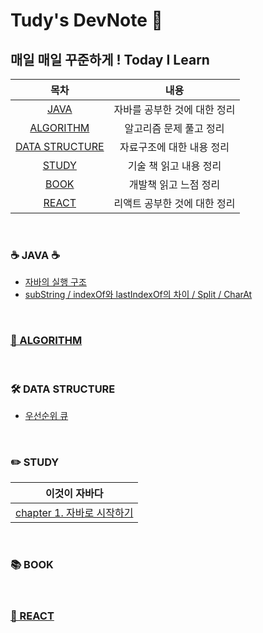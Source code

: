 # Tudy's DevNote 🐢

## 매일 매일 꾸준하게 ! Today I Learn

|목차|내용|
|:---:|:---:|
|[JAVA](#☕️-java-☕️)|자바를 공부한 것에 대한 정리|
|[ALGORITHM](#🧠-algorithmhttpsgithubcomtudiiiialgorithm)|알고리즘 문제 풀고 정리|
|[DATA STRUCTURE](#🛠-data-structure)|자료구조에 대한 내용 정리|
|[STUDY](#✏️-study)|기술 책 읽고 내용 정리|
|[BOOK](#📚-book)|개발책 읽고 느점 정리|
|[REACT](#🌱-reacthttpsgithubcomtudiiiiabout-react)|리액트 공부한 것에 대한 정리|

<br>

### ☕️ JAVA ☕️  

- [자바의 실행 구조](https://tudiiii.github.io/TudyDev/JAVA/자바실행구조)
- [subString / indexOf와 lastIndexOf의 차이 / Split / CharAt](https://tudiiii.github.io/TudyDev/JAVA's%20method/문자열잘라내기)

<br>

### [🧠 ALGORITHM](https://github.com/tudiiii/algorithm)

<br>

### 🛠 DATA STRUCTURE
- [우선순위 큐](https://tudiiii.github.io/TudyDev/data_structure/우선순위큐)

<br>

### ✏️ STUDY 

|이것이 자바다|
|:---:|
|[chapter 1. 자바로 시작하기](https://tudiiii.github.io/TudyDev/thisisjava/chapter01)|

<br>

### 📚 BOOK 

<br>

### [🌱 REACT](https://github.com/tudiiii/about-react) 
